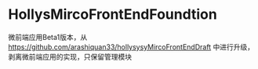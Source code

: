 # HollysMircoFrontEndFoundtion
微前端应用Beta1版本，从 https://github.com/arashiquan33/hollysysyMircoFrontEndDraft  中进行升级，剥离微前端应用的实现，只保留管理模块
